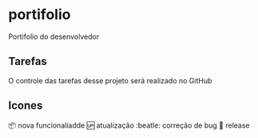 # portifolio
Portifolio do desenvolvedor

## Tarefas

O controle das tarefas desse projeto será realizado no GitHub

## Icones 

:package: nova funcionaliadde
:up: atualização
:beatle: correção de bug
:checkered_flag: release